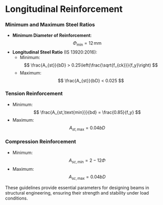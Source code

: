 
# Longitudinal Reinforcement

### Minimum and Maximum Steel Ratios
- **Minimum Diameter of Reinforcement**: 
  $$
  \Phi_{\text{min}} = 12 \, \text{mm}
  $$
- **Longitudinal Steel Ratio** (IS 13920:2016):
  - Minimum:
    $$
    \frac{A_{st}}{bD} > 0.25\left(\frac{\sqrt{f_{ck}}}{f_y}\right)
    $$
  - Maximum:
    $$
    \frac{A_{st}}{bD} < 0.025
    $$

### Tension Reinforcement
- Minimum:
  $$
  \frac{A_{st,\text{min}}}{bd} = \frac{0.85}{f_y}
  $$
- Maximum:
  $$
  A_{st,\text{max}} = 0.04bD
  $$

### Compression Reinforcement
- Minimum:
  $$
  A_{sc,\text{min}} = 2 - 12\Phi
  $$
- Maximum:
  $$
  A_{sc,\text{max}} = 0.04bD
  $$

These guidelines provide essential parameters for designing beams in structural engineering, ensuring their strength and stability under load conditions.